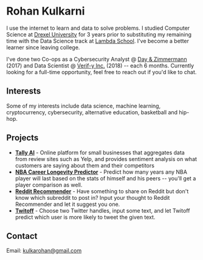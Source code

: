 # Rohan Kulkarni

I use the internet to learn and data to solve problems. I studied Computer Science at [Drexel University](https://drexel.edu/) for 3 years prior to substituting my remaining time with the Data Science track at [Lambda School](https://lambdaschool.com/). I've become a better learner since leaving college. 

I've done two Co-ops as a Cybersecurity Analyst @ [Day & Zimmermann](https://www.dayzim.com/) (2017) and Data Scientist @ [Verif-y Inc.](https://verif-y.com/) (2018) -- each 6 months. Currently looking for a full-time opportunity, feel free to reach out if you'd like to chat. 

## Interests
Some of my interests include data science, machine learning, cryptocurrency, cybersecurity, alternative education, basketball and hip-hop.

## Projects

- [**Tally AI**](https://tally-ai.com/) - Online platform for small businesses that aggregates data from review sites such as Yelp, and provides sentiment analysis on what customers are saying about them and their competitors
- [**NBA Career Longevity Predictor**](https://nba-clp.netlify.com/) - Predict how many years any NBA player will last based on the stats of himself and his peers -- you'll get a player comparison as well.
- [**Reddit Recommender**](http://reddit-post-here.herokuapp.com/) - Have something to share on Reddit but don't know which subreddit to post in? Input your thought to Reddit Recommender and let it suggest you one. 
- [**Twitoff**](https://twitoff-kulkarohan.herokuapp.com/) - Choose two Twitter handles, input some text, and let Twitoff predict which user is more likely to tweet the given text.

## Contact

Email: [kulkarohan@gmail.com](mailto:kulkarohan@gmail.com)  
 

